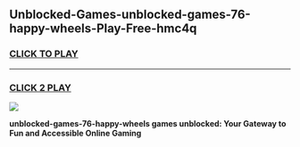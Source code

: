 
## Unblocked-Games-unblocked-games-76-happy-wheels-Play-Free-hmc4q
<h3>
<a href="https://premium76.site?title=unblocked-games-76-happy-wheels&ref=20A">CLICK TO PLAY</a></h3>
<hr>

<h3>
<a href="https://premium76.site?title=unblocked-games-76-happy-wheels&ref=20A">CLICK 2 PLAY</a>
  
</h3>

<a href="https://premium76.site?title=unblocked-games-76-happy-wheels&ref=20A"><img src="https://clearcache.store/games.png"></a>


**unblocked-games-76-happy-wheels games unblocked: Your Gateway to Fun and Accessible Online Gaming**
